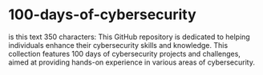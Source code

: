 # 100-days-of-cybersecurity
is this text 350 characters: This GitHub repository is dedicated to helping individuals enhance their cybersecurity skills and knowledge. This collection features 100 days of cybersecurity projects and challenges, aimed at providing hands-on experience in various areas of cybersecurity. 
